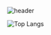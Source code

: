 ![header](https://capsule-render.vercel.app/api?type=waving&color=gradient&height=250&section=header&text=Decoy%20the%20World!!&stroke=000000&strokeWidth=2&fontAlign=60&fontSize=70)

![Top Langs](https://github-readme-stats.vercel.app/api/top-langs/?username=decoyer&layout=donut&theme=dracula)
